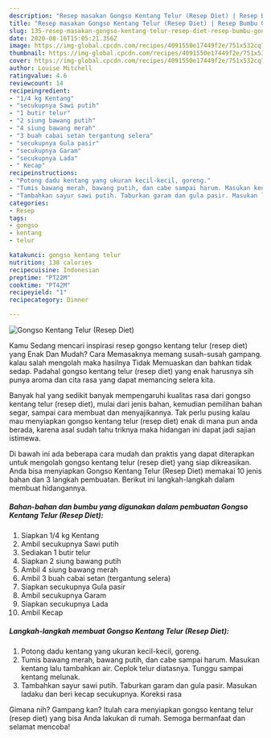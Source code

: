 ```yaml
---
description: "Resep masakan Gongso Kentang Telur (Resep Diet) | Resep Bumbu Gongso Kentang Telur (Resep Diet) Yang Paling Enak"
title: "Resep masakan Gongso Kentang Telur (Resep Diet) | Resep Bumbu Gongso Kentang Telur (Resep Diet) Yang Paling Enak"
slug: 135-resep-masakan-gongso-kentang-telur-resep-diet-resep-bumbu-gongso-kentang-telur-resep-diet-yang-paling-enak
date: 2020-08-16T15:05:21.356Z
image: https://img-global.cpcdn.com/recipes/4091550e17449f2e/751x532cq70/gongso-kentang-telur-resep-diet-foto-resep-utama.jpg
thumbnail: https://img-global.cpcdn.com/recipes/4091550e17449f2e/751x532cq70/gongso-kentang-telur-resep-diet-foto-resep-utama.jpg
cover: https://img-global.cpcdn.com/recipes/4091550e17449f2e/751x532cq70/gongso-kentang-telur-resep-diet-foto-resep-utama.jpg
author: Louise Mitchell
ratingvalue: 4.6
reviewcount: 14
recipeingredient:
- "1/4 kg Kentang"
- "secukupnya Sawi putih"
- "1 butir telur"
- "2 siung bawang putih"
- "4 siung bawang merah"
- "3 buah cabai setan tergantung selera"
- "secukupnya Gula pasir"
- "secukupnya Garam"
- "secukupnya Lada"
- " Kecap"
recipeinstructions:
- "Potong dadu kentang yang ukuran kecil-kecil, goreng."
- "Tumis bawang merah, bawang putih, dan cabe sampai harum. Masukan kentang lalu tambahkan air. Ceplok telur diatasnya. Tunggu sampai kentang melunak."
- "Tambahkan sayur sawi putih. Taburkan garam dan gula pasir. Masukan ladaku dan beri kecap secukupnya. Koreksi rasa"
categories:
- Resep
tags:
- gongso
- kentang
- telur

katakunci: gongso kentang telur 
nutrition: 138 calories
recipecuisine: Indonesian
preptime: "PT22M"
cooktime: "PT42M"
recipeyield: "1"
recipecategory: Dinner

---
```



![Gongso Kentang Telur (Resep Diet)](https://img-global.cpcdn.com/recipes/4091550e17449f2e/751x532cq70/gongso-kentang-telur-resep-diet-foto-resep-utama.jpg)

Kamu Sedang mencari inspirasi resep gongso kentang telur (resep diet) yang Enak Dan Mudah? Cara Memasaknya memang susah-susah gampang. kalau salah mengolah maka hasilnya Tidak Memuaskan dan bahkan tidak sedap. Padahal gongso kentang telur (resep diet) yang enak harusnya sih punya aroma dan cita rasa yang dapat memancing selera kita.

Banyak hal yang sedikit banyak mempengaruhi kualitas rasa dari gongso kentang telur (resep diet), mulai dari jenis bahan, kemudian pemilihan bahan segar, sampai cara membuat dan menyajikannya. Tak perlu pusing kalau mau menyiapkan gongso kentang telur (resep diet) enak di mana pun anda berada, karena asal sudah tahu triknya maka hidangan ini dapat jadi sajian istimewa.




Di bawah ini ada beberapa cara mudah dan praktis yang dapat diterapkan untuk mengolah gongso kentang telur (resep diet) yang siap dikreasikan. Anda bisa menyiapkan Gongso Kentang Telur (Resep Diet) memakai 10 jenis bahan dan 3 langkah pembuatan. Berikut ini langkah-langkah dalam membuat hidangannya.

<!--inarticleads1-->

##### Bahan-bahan dan bumbu yang digunakan dalam pembuatan Gongso Kentang Telur (Resep Diet):

1. Siapkan 1/4 kg Kentang
1. Ambil secukupnya Sawi putih
1. Sediakan 1 butir telur
1. Siapkan 2 siung bawang putih
1. Ambil 4 siung bawang merah
1. Ambil 3 buah cabai setan (tergantung selera)
1. Siapkan secukupnya Gula pasir
1. Ambil secukupnya Garam
1. Siapkan secukupnya Lada
1. Ambil  Kecap




<!--inarticleads2-->

##### Langkah-langkah membuat Gongso Kentang Telur (Resep Diet):

1. Potong dadu kentang yang ukuran kecil-kecil, goreng.
1. Tumis bawang merah, bawang putih, dan cabe sampai harum. Masukan kentang lalu tambahkan air. Ceplok telur diatasnya. Tunggu sampai kentang melunak.
1. Tambahkan sayur sawi putih. Taburkan garam dan gula pasir. Masukan ladaku dan beri kecap secukupnya. Koreksi rasa




Gimana nih? Gampang kan? Itulah cara menyiapkan gongso kentang telur (resep diet) yang bisa Anda lakukan di rumah. Semoga bermanfaat dan selamat mencoba!
